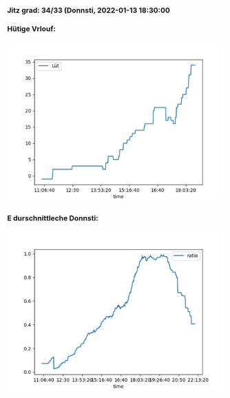 ### Jitz grad: 34/33 (Donnsti, 2022-01-13 18:30:00

### Hütige Vrlouf:
![Graph](Today.png)

### E durschnittleche Donnsti:
![Graph](Donnsti.png)